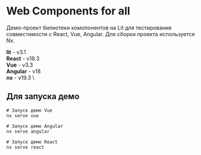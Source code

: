 # Web Components for all

Демо-проект билиотеки комопонентов на Lit для тестирования совместимости с React, Vue, Angular.
Для сборки проекта используется Nx.

**lit** - v3.1 \
**React** - v18.3 \
**Vue** - v3.3 \
**Angular** - v18 \
**nx** - v19.3 \


## Для запуска демо
```
# Запуск демо Vue
nx serve vue

# Запуск демо Angular
nx serve angular

# Запуск демо React
nx serve react
```
